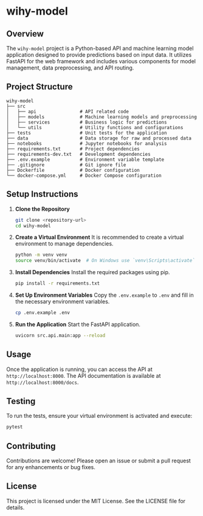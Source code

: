 # wihy-model

## Overview
The `wihy-model` project is a Python-based API and machine learning model application designed to provide predictions based on input data. It utilizes FastAPI for the web framework and includes various components for model management, data preprocessing, and API routing.

## Project Structure
```
wihy-model
├── src
│   ├── api                # API related code
│   ├── models             # Machine learning models and preprocessing
│   ├── services           # Business logic for predictions
│   └── utils              # Utility functions and configurations
├── tests                  # Unit tests for the application
├── data                   # Data storage for raw and processed data
├── notebooks              # Jupyter notebooks for analysis
├── requirements.txt       # Project dependencies
├── requirements-dev.txt   # Development dependencies
├── .env.example           # Environment variable template
├── .gitignore             # Git ignore file
├── Dockerfile             # Docker configuration
└── docker-compose.yml     # Docker Compose configuration
```

## Setup Instructions

1. **Clone the Repository**
   ```bash
   git clone <repository-url>
   cd wihy-model
   ```

2. **Create a Virtual Environment**
   It is recommended to create a virtual environment to manage dependencies.
   ```bash
   python -m venv venv
   source venv/bin/activate  # On Windows use `venv\Scripts\activate`
   ```

3. **Install Dependencies**
   Install the required packages using pip.
   ```bash
   pip install -r requirements.txt
   ```

4. **Set Up Environment Variables**
   Copy the `.env.example` to `.env` and fill in the necessary environment variables.
   ```bash
   cp .env.example .env
   ```

5. **Run the Application**
   Start the FastAPI application.
   ```bash
   uvicorn src.api.main:app --reload
   ```

## Usage
Once the application is running, you can access the API at `http://localhost:8000`. The API documentation is available at `http://localhost:8000/docs`.

## Testing
To run the tests, ensure your virtual environment is activated and execute:
```bash
pytest
```

## Contributing
Contributions are welcome! Please open an issue or submit a pull request for any enhancements or bug fixes.

## License
This project is licensed under the MIT License. See the LICENSE file for details.